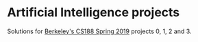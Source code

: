 # Artificial Intelligence projects
Solutions for [Berkeley's CS188 Spring 2019](https://inst.eecs.berkeley.edu/~cs188/sp19/projects.html) projects 0, 1, 2 and 3. 

